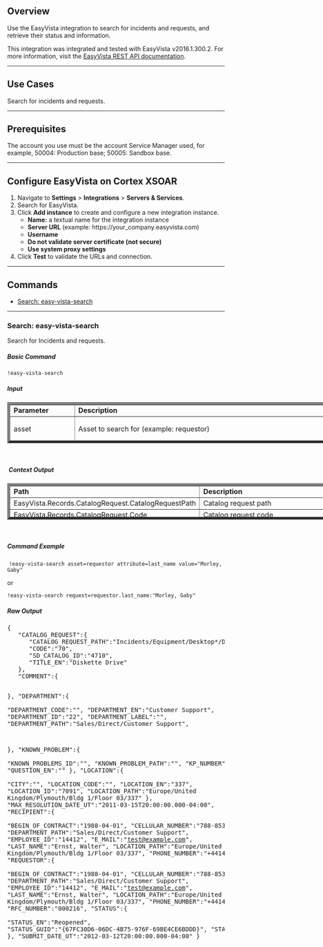 <!-- HTML_DOC -->
<h2>Overview</h2>
<p>Use the EasyVista integration to search for incidents and requests, and retrieve their status and information.</p>
<p>This integration was integrated and tested with EasyVista v2016.1.300.2. For more information, visit the <a href="https://wiki.easyvista.com/xwiki/bin/view/Documentation/WebService+REST">EasyVista REST API documentation</a>.</p>
<hr>
<h2>Use Cases</h2>
<p>Search for incidents and requests.</p>
<hr>
<h2>Prerequisites</h2>
<p>The account you use must be the account Service Manager used, for example, 50004: Production base; 50005: Sandbox base.</p>
<hr>
<h2>Configure EasyVista on Cortex XSOAR</h2>
<ol>
<li>Navigate to <strong>Settings</strong> &gt; <strong>Integrations</strong> &gt; <strong>Servers &amp; Services</strong>.</li>
<li>Search for EasyVista.</li>
<li>Click <strong>Add instance</strong><span class="wysiwyg-color-black"> to create and configure a new integration instance.</span>
<ul>
<li>
<strong>Name:</strong> a textual name for the integration instance</li>
<li>
<strong>Server URL</strong> (example: https://your_company.easyvista.com)</li>
<li><strong>Username</strong></li>
<li><strong>Do not validate server certificate (not secure)</strong></li>
<li><strong>Use system proxy settings</strong></li>
</ul>
</li>
<li>Click <strong>Test</strong> to validate the URLs and connection.</li>
</ol>
<hr>
<h2>Commands</h2>
<ul>
<li><a href="#h_78777276751528718297700">Search: easy-vista-search</a></li>
</ul>
<hr>
<h3 id="h_78777276751528718297700">Search: easy-vista-search</h3>
<p>Search for Incidents and requests.</p>
<h5>Basic Command</h5>
<p><code>!easy-vista-search</code></p>
<h5>Input</h5>
<table style="height: 95px; width: 781px;" border="6" cellpadding="2">
<tbody>
<tr>
<td style="width: 139px;"><strong>Parameter</strong></td>
<td style="width: 647px;"><strong>Description</strong></td>
</tr>
<tr>
<td style="width: 139px;">asset</td>
<td style="width: 647px;">
<p>Asset to search for (example: requestor)</p>
</td>
</tr>
<tr>
<td style="width: 139px;">attribute</td>
<td style="width: 647px;">
<p>Attribute to search for (example: last_name)</p>
</td>
</tr>
<tr>
<td style="width: 139px;">value</td>
<td style="width: 647px;">
<p>Value to search (example: "Morley, Gaby")</p>
</td>
</tr>
<tr>
<td style="width: 139px;">request</td>
<td style="width: 647px;">
<p>Integrated request of assets, attributes, and values (example: requestor.last_name:"Morley, Gaby").</p>
<p>This parameter replaces the other parameters given separately.</p>
</td>
</tr>
</tbody>
</table>
<p> </p>
<h5> Context Output</h5>
<table style="height: 84px; width: 779px;" border="6" cellpadding="2">
<tbody>
<tr>
<td style="width: 295px;"><strong>Path</strong></td>
<td style="width: 489px;"><strong>Description</strong></td>
</tr>
<tr>
<td style="width: 295px;">EasyVista.Records.CatalogRequest.CatalogRequestPath</td>
<td style="width: 489px;">Catalog request path</td>
</tr>
<tr>
<td style="width: 295px;">EasyVista.Records.CatalogRequest.Code</td>
<td style="width: 489px;">Catalog request code</td>
</tr>
<tr>
<td style="width: 295px;">EasyVista.Records.CatalogRequest.SdCatalogId</td>
<td style="width: 489px;">SD catalog ID</td>
</tr>
<tr>
<td style="width: 295px;">EasyVista.Records.CatalogRequest.TitleEn</td>
<td style="width: 489px;">Request title</td>
</tr>
<tr>
<td style="width: 295px;">EasyVista.Records.Department.DepartmentCode</td>
<td style="width: 489px;">Department code</td>
</tr>
<tr>
<td style="width: 295px;">EasyVista.Records.Department.DepartmentEn</td>
<td style="width: 489px;">Department name</td>
</tr>
<tr>
<td style="width: 295px;">EasyVista.Records.Department.DepartmentId</td>
<td style="width: 489px;">Department ID</td>
</tr>
<tr>
<td style="width: 295px;">EasyVista.Records.Department.DepratmentLabel</td>
<td style="width: 489px;">Department label</td>
</tr>
<tr>
<td style="width: 295px;">EasyVista.Records.Department.DepartmentPath</td>
<td style="width: 489px;">Department path</td>
</tr>
<tr>
<td style="width: 295px;">EasyVista.Records.KnownProblem.KnownProblemPath</td>
<td style="width: 489px;">Known problem path</td>
</tr>
<tr>
<td style="width: 295px;">EasyVista.Records.KnownProblem.KnownProblemsId</td>
<td style="width: 489px;">Known problems ID</td>
</tr>
<tr>
<td style="width: 295px;">EasyVista.Records.KnownProblem.KpNumber</td>
<td style="width: 489px;">Number of known problems</td>
</tr>
<tr>
<td style="width: 295px;">EasyVista.Records.KnownProblem.QuestionEn</td>
<td style="width: 489px;">Known problem question</td>
</tr>
<tr>
<td style="width: 295px;">EasyVista.Records.Location.City</td>
<td style="width: 489px;">City</td>
</tr>
<tr>
<td style="width: 295px;">EasyVista.Records.Location.LocationCode</td>
<td style="width: 489px;">Location code</td>
</tr>
<tr>
<td style="width: 295px;">EasyVista.Records.Location.LocationEn</td>
<td style="width: 489px;">Location name</td>
</tr>
<tr>
<td style="width: 295px;">EasyVista.Records.Location.LocationId</td>
<td style="width: 489px;">Location ID</td>
</tr>
<tr>
<td style="width: 295px;">EasyVista.Records.Location.LocationPath</td>
<td style="width: 489px;">Location path</td>
</tr>
<tr>
<td style="width: 295px;">EasyVista.Records.Recipient.BeginOfContract</td>
<td style="width: 489px;">Date of beginning of contract</td>
</tr>
<tr>
<td style="width: 295px;">EasyVista.Records.Recipient.CellularNumber</td>
<td style="width: 489px;">Cellular number of recipient</td>
</tr>
<tr>
<td style="width: 295px;">EasyVista.Records.Recipient.DerpartmentPath</td>
<td style="width: 489px;">Department path of recipient</td>
</tr>
<tr>
<td style="width: 295px;">EasyVista.Records.Recipient.EMail</td>
<td style="width: 489px;">Email address of recipient</td>
</tr>
<tr>
<td style="width: 295px;">EasyVista.Records.Recipient.EmployeeId</td>
<td style="width: 489px;">Employee ID of recipient</td>
</tr>
<tr>
<td style="width: 295px;">EasyVista.Records.Recipient.LastName</td>
<td style="width: 489px;">Last name of recipient</td>
</tr>
<tr>
<td style="width: 295px;">EasyVista.Records.Recipient.LocationPath</td>
<td style="width: 489px;">Location of recipient</td>
</tr>
<tr>
<td style="width: 295px;">EasyVista.Records.Recipient.PhoneNumber</td>
<td style="width: 489px;">Phone number of recipient</td>
</tr>
<tr>
<td style="width: 295px;">EasyVista.Records.Status.StatusEn</td>
<td style="width: 489px;">Status of request</td>
</tr>
<tr>
<td style="width: 295px;">EasyVista.Records.Status.StatusGuid</td>
<td style="width: 489px;">Request GUID</td>
</tr>
<tr>
<td style="width: 295px;">EasyVista.Records.Status.StatusId</td>
<td style="width: 489px;">Request ID</td>
</tr>
</tbody>
</table>
<p> </p>
<h5>Command Example</h5>
<p> <code>!easy-vista-search asset=requestor attribute=last_name value="Morley, Gaby"</code></p>
<p>or</p>
<p><code>!easy-vista-search request=requestor.last_name:"Morley, Gaby"</code></p>
<h5>Raw Output</h5>
<pre>{  
   "CATALOG_REQUEST":{  
      "CATALOG_REQUEST_PATH":"Incidents/Equipment/Desktop*/Diskette Drive",
      "CODE":"70",
      "SD_CATALOG_ID":"4710",
      "TITLE_EN":"Diskette Drive"
   },
   "COMMENT":{  

   },
   "DEPARTMENT":{  
      "DEPARTMENT_CODE":"",
      "DEPARTMENT_EN":"Customer Support",
      "DEPARTMENT_ID":"22",
      "DEPARTMENT_LABEL":"",
      "DEPARTMENT_PATH":"Sales/Direct/Customer Support",

   },
   "KNOWN_PROBLEM":{  
      "KNOWN_PROBLEMS_ID":"",
      "KNOWN_PROBLEM_PATH":"",
      "KP_NUMBER":"",
      "QUESTION_EN":""
   },
   "LOCATION":{  
      "CITY":"",
      "LOCATION_CODE":"",
      "LOCATION_EN":"337",
      "LOCATION_ID":"7091",
      "LOCATION_PATH":"Europe/United Kingdom/Plymouth/Bldg 1/Floor 03/337"
   },
   "MAX_RESOLUTION_DATE_UT":"2011-03-15T20:00:00.000-04:00",
   "RECIPIENT":{  
      "BEGIN_OF_CONTRACT":"1988-04-01",
      "CELLULAR_NUMBER":"788-853-418",
      "DEPARTMENT_PATH":"Sales/Direct/Customer Support",
      "EMPLOYEE_ID":"14412",
      "E_MAIL":"<test@example.com>",
      "LAST_NAME":"Ernst, Walter",
      "LOCATION_PATH":"Europe/United Kingdom/Plymouth/Bldg 1/Floor 03/337",
      "PHONE_NUMBER":"+441442200573"
   },
   "REQUESTOR":{  
      "BEGIN_OF_CONTRACT":"1988-04-01",
      "CELLULAR_NUMBER":"788-853-418",
      "DEPARTMENT_PATH":"Sales/Direct/Customer Support",
      "EMPLOYEE_ID":"14412",
      "E_MAIL":"<test@example.com>",
      "LAST_NAME":"Ernst, Walter",
      "LOCATION_PATH":"Europe/United Kingdom/Plymouth/Bldg 1/Floor 03/337",
      "PHONE_NUMBER":"+441442200573"
   },
   "RFC_NUMBER":"000216",
   "STATUS":{  
      "STATUS_EN":"Reopened",
      "STATUS_GUID":"{67FC30D6-06DC-4B75-976F-69BE4CE6BDDD}",
      "STATUS_ID":"16"
   },
   "SUBMIT_DATE_UT":"2012-03-12T20:00:00.000-04:00"
}
</pre>
